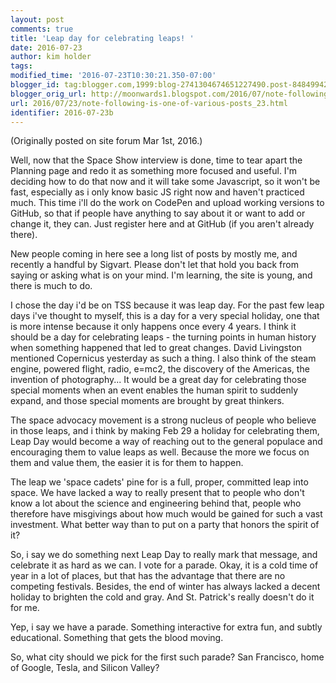 ```yaml
---
layout: post
comments: true
title: 'Leap day for celebrating leaps! '
date: 2016-07-23
author: kim holder
tags:
modified_time: '2016-07-23T10:30:21.350-07:00'
blogger_id: tag:blogger.com,1999:blog-2741304674651227490.post-8484994200291058486
blogger_orig_url: http://moonwards1.blogspot.com/2016/07/note-following-is-one-of-various-posts_23.html
url: 2016/07/23/note-following-is-one-of-various-posts_23.html
identifier: 2016-07-23b
---
```


(Originally posted on site forum Mar 1st, 2016.)

Well, now that the Space Show interview is done, time to tear apart the Planning page and redo it as something more focused and useful. I'm deciding how to do that now and it will take some Javascript, so it won't be fast, especially as i only know basic JS right now and haven't practiced much. This time i'll do the work on CodePen and upload working versions to GitHub, so that if people have anything to say about it or want to add or change it, they can. Just register here and at GitHub (if you aren't already there).

New people coming in here see a long list of posts by mostly me, and recently a handful by Sigvart. Please don't let that hold you back from saying or asking what is on your mind. I'm learning, the site is young, and there is much to do.

I chose the day i'd be on TSS because it was leap day. For the past few leap days i've thought to myself, this is a day for a very special holiday, one that is more intense because it only happens once every 4 years. I think it should be a day for celebrating leaps - the turning points in human history when something happened that led to great changes. David Livingston mentioned Copernicus yesterday as such a thing. I also think of the steam engine, powered flight, radio, e=mc2, the discovery of the Americas, the invention of photography... It would be a great day for celebrating those special moments when an event enables the human spirit to suddenly expand, and those special moments are brought by great thinkers.

The space advocacy movement is a strong nucleus of people who believe in those leaps, and i think by making Feb 29 a holiday for celebrating them, Leap Day would become a way of reaching out to the general populace and encouraging them to value leaps as well. Because the more we focus on them and value them, the easier it is for them to happen.

The leap we 'space cadets' pine for is a full, proper, committed leap into space. We have lacked a way to really present that to people who don't know a lot about the science and engineering behind that, people who therefore have misgivings about how much would be gained for such a vast investment. What better way than to put on a party that honors the spirit of it?

So, i say we do something next Leap Day to really mark that message, and celebrate it as hard as we can. I vote for a parade. Okay, it is a cold time of year in a lot of places, but that has the advantage that there are no competing festivals. Besides, the end of winter has always lacked a decent holiday to brighten the cold and gray. And St. Patrick's really doesn't do it for me.

Yep, i say we have a parade. Something interactive for extra fun, and subtly educational. Something that gets the blood moving.

So, what city should we pick for the first such parade? San Francisco, home of Google, Tesla, and Silicon Valley?
